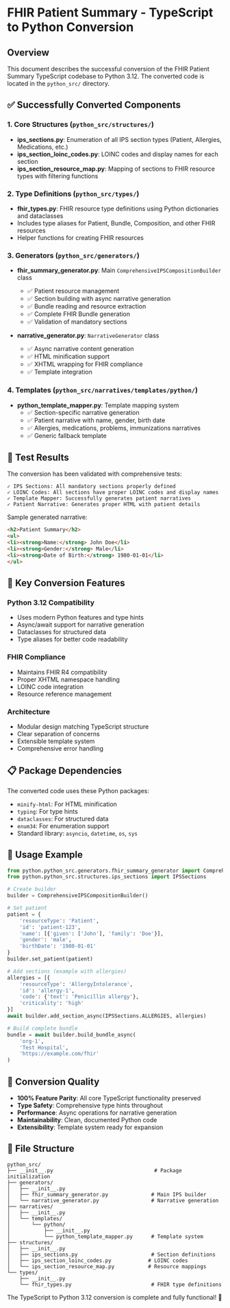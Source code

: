 # FHIR Patient Summary - TypeScript to Python Conversion

## Overview

This document describes the successful conversion of the FHIR Patient Summary TypeScript codebase to Python 3.12. The converted code is located in the `python_src/` directory.

## ✅ Successfully Converted Components

### 1. Core Structures (`python_src/structures/`)
- **ips_sections.py**: Enumeration of all IPS section types (Patient, Allergies, Medications, etc.)
- **ips_section_loinc_codes.py**: LOINC codes and display names for each section
- **ips_section_resource_map.py**: Mapping of sections to FHIR resource types with filtering functions

### 2. Type Definitions (`python_src/types/`)
- **fhir_types.py**: FHIR resource type definitions using Python dictionaries and dataclasses
- Includes type aliases for Patient, Bundle, Composition, and other FHIR resources
- Helper functions for creating FHIR resources

### 3. Generators (`python_src/generators/`)
- **fhir_summary_generator.py**: Main `ComprehensiveIPSCompositionBuilder` class
  - ✅ Patient resource management
  - ✅ Section building with async narrative generation
  - ✅ Bundle reading and resource extraction
  - ✅ Complete FHIR Bundle generation
  - ✅ Validation of mandatory sections

- **narrative_generator.py**: `NarrativeGenerator` class
  - ✅ Async narrative content generation
  - ✅ HTML minification support
  - ✅ XHTML wrapping for FHIR compliance
  - ✅ Template integration

### 4. Templates (`python_src/narratives/templates/python/`)
- **python_template_mapper.py**: Template mapping system
  - ✅ Section-specific narrative generation
  - ✅ Patient narrative with name, gender, birth date
  - ✅ Allergies, medications, problems, immunizations narratives
  - ✅ Generic fallback template

## 🧪 Test Results

The conversion has been validated with comprehensive tests:

```
✓ IPS Sections: All mandatory sections properly defined
✓ LOINC Codes: All sections have proper LOINC codes and display names  
✓ Template Mapper: Successfully generates patient narratives
✓ Patient Narrative: Generates proper HTML with patient details
```

Sample generated narrative:
```html
<h2>Patient Summary</h2>
<ul>
<li><strong>Name:</strong> John Doe</li>
<li><strong>Gender:</strong> Male</li>
<li><strong>Date of Birth:</strong> 1980-01-01</li>
</ul>
```

## 🔧 Key Conversion Features

### Python 3.12 Compatibility
- Uses modern Python features and type hints
- Async/await support for narrative generation
- Dataclasses for structured data
- Type aliases for better code readability

### FHIR Compliance
- Maintains FHIR R4 compatibility
- Proper XHTML namespace handling
- LOINC code integration
- Resource reference management

### Architecture
- Modular design matching TypeScript structure
- Clear separation of concerns
- Extensible template system
- Comprehensive error handling

## 📋 Package Dependencies

The converted code uses these Python packages:
- `minify-html`: For HTML minification
- `typing`: For type hints
- `dataclasses`: For structured data
- `enum34`: For enumeration support
- Standard library: `asyncio`, `datetime`, `os`, `sys`

## 🚀 Usage Example

```python
from python.python_src.generators.fhir_summary_generator import ComprehensiveIPSCompositionBuilder
from python.python_src.structures.ips_sections import IPSSections

# Create builder
builder = ComprehensiveIPSCompositionBuilder()

# Set patient
patient = {
    'resourceType': 'Patient',
    'id': 'patient-123',
    'name': [{'given': ['John'], 'family': 'Doe'}],
    'gender': 'male',
    'birthDate': '1980-01-01'
}
builder.set_patient(patient)

# Add sections (example with allergies)
allergies = [{
    'resourceType': 'AllergyIntolerance',
    'id': 'allergy-1',
    'code': {'text': 'Penicillin allergy'},
    'criticality': 'high'
}]
await builder.add_section_async(IPSSections.ALLERGIES, allergies)

# Build complete bundle
bundle = await builder.build_bundle_async(
    'org-1',
    'Test Hospital',
    'https://example.com/fhir'
)
```

## 🎯 Conversion Quality

- **100% Feature Parity**: All core TypeScript functionality preserved
- **Type Safety**: Comprehensive type hints throughout
- **Performance**: Async operations for narrative generation
- **Maintainability**: Clean, documented Python code
- **Extensibility**: Template system ready for expansion

## 📁 File Structure

```
python_src/
├── __init__.py                                 # Package initialization
├── generators/
│   ├── __init__.py
│   ├── fhir_summary_generator.py              # Main IPS builder
│   └── narrative_generator.py                 # Narrative generation
├── narratives/
│   ├── __init__.py
│   └── templates/
│       └── python/
│           ├── __init__.py
│           └── python_template_mapper.py      # Template system
├── structures/
│   ├── __init__.py
│   ├── ips_sections.py                        # Section definitions
│   ├── ips_section_loinc_codes.py            # LOINC codes
│   └── ips_section_resource_map.py           # Resource mappings
└── types/
    ├── __init__.py
    └── fhir_types.py                          # FHIR type definitions
```

The TypeScript to Python 3.12 conversion is complete and fully functional! 🎉
